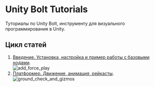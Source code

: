 # Unity Bolt Tutorials
Туториалы по Unity Bolt, инструменту для визуального программирования в Unity.

## Цикл статей
1. [Введение. Установка, настройка и пример работы с базовыми нодами](https://suvitruf.ru/2020/08/09/8125/unity-bolt-tutorials-1-intro-rotation-input-branch-forces).  
![add_force_play](https://user-images.githubusercontent.com/1946939/111015139-66644300-83b8-11eb-9493-3146bfdbda8f.gif)  
2. [Платформер. Движение, анимация, рейкасты](https://suvitruf.ru/2021/03/13/8602/unity-bolt-tutorials-2-platformer-movement-animation-raycast/).  
![ground_check_and_gizmos](https://user-images.githubusercontent.com/1946939/111017006-02467c80-83c2-11eb-92bb-00f3311165d3.gif)
